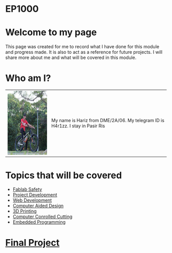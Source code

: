 # EP1000
# Welcome to my page
This page was created for me to record what I have done for this module and progress made. It is also to act as a reference for future projects. I will share more about me and what will be covered in this module.
# Who am I?

|     |     |
|--------|:------------------------------------------------|
| <img src="IMG_20200201_203425_124.jpg" height="200">  | 	My name is Hariz from DME/2A/06. My telegram ID is H4r1zz. I stay in Pasir Ris |
# Topics that will be covered
- [Fablab Safety](fablab_safety.md)
- [Project Development]()
- [Web Development]()
- [Computer Aided Design]()
- [3D Printing]()
- [Computer Conrolled Cutting]()
- [Embedded Programming]()
# [Final Project]()
